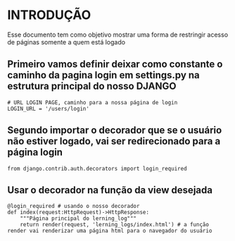 # INTRODUÇÃO
Esse documento tem como objetivo mostrar uma forma de restringir acesso de páginas somente a quem está logado

## Primeiro vamos definir deixar como constante o caminho da pagina login em settings.py na estrutura principal do nosso DJANGO

    # URL LOGIN PAGE, caminho para a nossa página de login
    LOGIN_URL = '/users/login'

## Segundo importar o decorador que se o usuário não estiver logado, vai ser redirecionado para a página login

    from django.contrib.auth.decorators import login_required

## Usar o decorador na função da view desejada

    @login_required # usando o nosso decorador
    def index(request:HttpRequest)->HttpResponse:
        """Página principal do lerning_log"""
        return render(request, 'lerning_logs/index.html') # a função render vai renderizar uma página html para o navegador do usuário
    